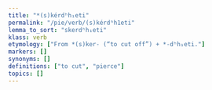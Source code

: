 ```yaml
---
title: "*(s)kérdʰh₁eti"
permalink: "/pie/verb/(s)kérdʰh1eti"
lemma_to_sort: "skerdʰh₁eti"
klass: verb
etymology: ["From *(s)ker- (“to cut off”) +‎ *-dʰh₁eti."]
markers: []
synonyms: []
definitions: ["to cut", "pierce"]
topics: []
---
```

